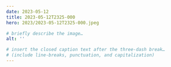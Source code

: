 ```yaml
---
date: 2023-05-12
title: 2023-05-12T2325-000
hero: 2023/2023-05-12T2325-000.jpeg

# briefly describe the image…
alt: ''

# insert the closed caption text after the three-dash break…
# (include line-breaks, punctuation, and capitalization)
---
```


